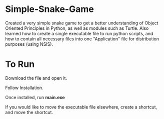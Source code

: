 # Simple-Snake-Game
Created a very simple snake game to get a better understanding of Object Oriented Principles in Python, as well as modules such as Turtle. Also learned how to create a single executable file to run python scripts, and how to contain all necessary files into one "Application" file for distribution purposes (using NSIS).


# To Run
Download the file and open it. 

Follow Installation. 

Once installed, run **main.exe**

If you would like to move the executable file elsewhere, create a shortcut, and move the shortcut.
